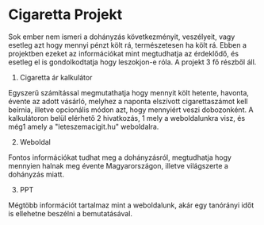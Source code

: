 # Cigaretta Projekt

Sok ember nem ismeri a dohányzás következményit, veszélyeit, vagy esetleg azt hogy mennyi pénzt költ rá, természetesen ha költ rá.
Ebben a projektben ezeket az információkat mint megtudhatja az érdeklődő, és esetleg el is gondolkodtatja hogy leszokjon-e róla.
A projekt 3 fő részből áll.

1. Cigaretta ár kalkulátor

Egyszerű számítással megmutathatja hogy mennyit költ hetente, havonta, évente az adott vásárló, melyhez a naponta elszívott cigarettaszámot kell beírnia, illetve opcionális módon azt, hogy mennyiért veszi dobozonként.
A kalkulátoron belül elérhető 2 hivatkozás, 1 mely a weboldalunkra visz, és még1 amely a "leteszemacigit.hu" weboldalra.

2. Weboldal

Fontos információkat tudhat meg a dohányzásról, megtudhatja hogy mennyien halnak meg évente Magyarországon, illetve világszerte a dohányzás miatt.

3. PPT

Mégtöbb információt tartalmaz mint a weboldalunk, akár egy tanórányi időt is ellehetne beszélni a bemutatásával.
